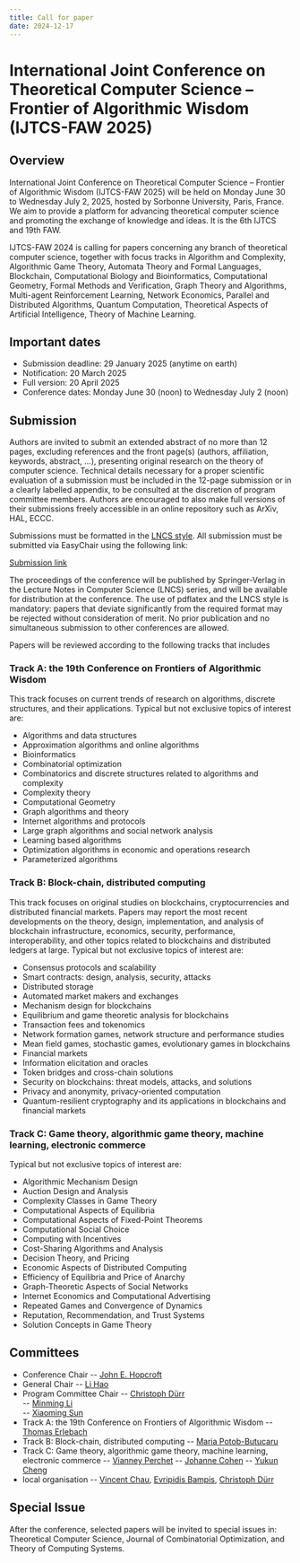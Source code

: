 ```yaml
---
title: Call for paper
date: 2024-12-17
---
```


# International Joint Conference on Theoretical Computer Science – Frontier of Algorithmic Wisdom (IJTCS-FAW 2025)


## Overview

International Joint Conference on Theoretical Computer Science – Frontier of Algorithmic Wisdom (IJTCS-FAW 2025) will be held on Monday June 30 to Wednesday July 2, 2025, hosted by Sorbonne University, Paris, France. We aim to provide a platform for advancing theoretical computer science and promoting the exchange of knowledge and ideas. It is the 6th IJTCS and 19th FAW. 

IJTCS-FAW 2024 is calling for papers concerning any branch of theoretical computer science, together with focus tracks in Algorithm and Complexity, Algorithmic Game Theory, Automata Theory and Formal Languages, Blockchain, Computational Biology and Bioinformatics, Computational Geometry, Formal Methods and Verification, Graph Theory and Algorithms, Multi-agent Reinforcement Learning, Network Economics, Parallel and Distributed Algorithms, Quantum Computation, Theoretical Aspects of Artificial Intelligence, Theory of Machine Learning. 

## Important dates



- Submission deadline: 29 January 2025 (anytime on earth)
- Notification: 20 March 2025
- Full version: 20 April 2025
- Conference dates: Monday June 30 (noon) to Wednesday July 2 (noon)

## Submission


Authors are invited to submit an extended abstract of no more than 12 pages, excluding references and the front page(s) (authors, affiliation, keywords, abstract, ...), presenting original research on the theory of computer science. Technical details necessary for a proper scientific evaluation of a submission must be included in the 12-page submission or in a clearly labelled appendix, to be consulted at the discretion of program committee members. Authors are encouraged to also make full versions of their submissions freely accessible in an online repository such as ArXiv, HAL, ECCC.

Submissions must be formatted in the [LNCS style](https://www.springer.com/gp/computer-science/lncs/conference-proceedings-guidelines). All submission must be submitted via EasyChair using the following link:

[Submission link](https://easychair.org/conferences/?conf=ijtcsfaw2025)

The proceedings of the conference will be published by Springer-Verlag in the Lecture Notes in Computer Science (LNCS) series, and will be available for distribution at the conference. The use of pdflatex and the LNCS style is mandatory: papers that deviate significantly from the required format may be rejected without consideration of merit. No prior publication and no simultaneous submission to other conferences are allowed.

Papers will be reviewed according to the following tracks that includes 

### Track A: the 19th Conference on Frontiers of Algorithmic Wisdom

This track focuses on current trends of research on algorithms, discrete structures, and their applications. Typical but not exclusive topics of interest are:
- Algorithms and data structures
- Approximation algorithms and online algorithms
- Bioinformatics
- Combinatorial optimization
- Combinatorics and discrete structures related to algorithms and complexity
- Complexity theory
- Computational Geometry
- Graph algorithms and theory
- Internet algorithms and protocols
- Large graph algorithms and social network analysis
- Learning based algorithms
- Optimization algorithms in economic and operations research
- Parameterized algorithms

### Track B: Block-chain, distributed computing

This track focuses on original studies on blockchains, cryptocurrencies and distributed financial markets. Papers may report the most recent developments on the theory, design, implementation, and analysis of blockchain infrastructure, economics, security, performance, interoperability, and other topics related to blockchains and distributed ledgers at large. Typical but not exclusive topics of interest are:
- Consensus protocols and scalability
- Smart contracts: design, analysis, security, attacks
- Distributed storage
- Automated market makers and exchanges
- Mechanism design for blockchains
- Equilibrium and game theoretic analysis for blockchains
- Transaction fees and tokenomics
- Network formation games, network structure and performance studies
- Mean field games, stochastic games, evolutionary games in blockchains
- Financial markets
- Information elicitation and oracles
- Token bridges and cross-chain solutions
- Security on blockchains: threat models, attacks, and solutions
- Privacy and anonymity, privacy-oriented computation
- Quantum-resilient cryptography and its applications in blockchains and financial markets

### Track C: Game theory, algorithmic game theory, machine learning, electronic commerce

Typical but not exclusive topics of interest are:
- Algorithmic Mechanism Design
- Auction Design and Analysis
- Complexity Classes in Game Theory
- Computational Aspects of Equilibria
- Computational Aspects of Fixed-Point Theorems
- Computational Social Choice
- Computing with Incentives
- Cost-Sharing Algorithms and Analysis
- Decision Theory, and Pricing
- Economic Aspects of Distributed Computing
- Efficiency of Equilibria and Price of Anarchy
- Graph-Theoretic Aspects of Social Networks
- Internet Economics and Computational Advertising
- Repeated Games and Convergence of Dynamics
- Reputation, Recommendation, and Trust Systems
- Solution Concepts in Game Theory

## Committees

- Conference Chair
-- [John E. Hopcroft](https://en.wikipedia.org/wiki/John_Hopcroft) 
- General Chair
-- [Li Hao](https://www.lri.fr/~li/English.html) 
- Program Committee Chair 
-- [Christoph Dürr](https://www.lip6.fr/Christoph.Durr)  
-- [Minming Li](https://www.cs.cityu.edu.hk/~minmli/)  
-- [Xiaoming Sun](http://english.ict.cas.cn/people/scien/bln/202303/t20230315_328241.html)  
- Track A: the 19th Conference on Frontiers of Algorithmic Wisdom
-- [Thomas Erlebach](https://www.durham.ac.uk/staff/thomas-erlebach/)
- Track B: Block-chain, distributed computing
-- [Maria Potob-Butucaru](https://lip6.fr/Maria.Potop-Butucaru)  
- Track C: Game theory, algorithmic game theory, machine learning, electronic commerce
-- [Vianney Perchet](https://www.ensae.fr/faculty/670-vianney-perchet)
-- [Johanne Cohen](https://www.lri.fr/~jcohen/fr/) 
-- [Yukun Cheng](http://busi.jiangnan.edu.cn/english/info/1892/10794.htm) 
- local organisation
-- [Vincent Chau](https://cs.seu.edu.cn/vincentchau/main.htm), [Evripidis Bampis](https://www.lip6.fr/Evripidis.Bampis), [Christoph Dürr](https://www.lip6.fr/Christoph.Durr) 


## Special Issue

After the conference, selected papers will be invited to special issues in: Theoretical Computer Science, Journal of Combinatorial Optimization, and Theory of Computing Systems.



